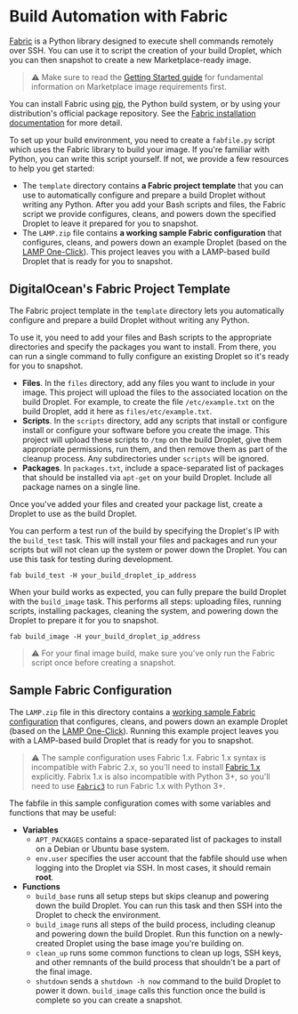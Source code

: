 # Build Automation with Fabric

[Fabric](http://www.fabfile.org/index.html) is a Python library designed to execute shell commands remotely over SSH. You can use it to script the creation of your build Droplet, which you can then snapshot to create a new Marketplace-ready image.

> :warning: Make sure to read the [Getting Started guide](../getting-started.md) for fundamental information on Marketplace image requirements first.

You can install Fabric using [pip](https://pip.pypa.io/en/stable/), the Python build system, or by using your distribution's official package repository. See the [Fabric installation documentation](http://www.fabfile.org/installing.html) for more detail.

To set up your build environment, you need to create a `fabfile.py` script which uses the Fabric library to build your image. If you're familiar with Python, you can write this script yourself. If not, we provide a few resources to help you get started:

* The `template` directory contains **a Fabric project template** that you can use to automatically configure and prepare a build Droplet without writing any Python. After you add your Bash scripts and files, the Fabric script we provide configures, cleans, and powers down the specified Droplet to leave it prepared for you to snapshot.
* The `LAMP.zip` file contains **a working sample Fabric configuration** that configures, cleans, and powers down an example Droplet (based on the [LAMP One-Click](https://marketplace.digitalocean.com/apps/lamp)). This project leaves you with a LAMP-based build Droplet that is ready for you to snapshot.

## DigitalOcean's Fabric Project Template

The Fabric project template in the `template` directory lets you automatically configure and prepare a build Droplet without writing any Python.

To use it, you need to add your files and Bash scripts to the appropriate directories and specify the packages you want to install. From there, you can run a single command to fully configure an existing Droplet so it's ready for you to snapshot.

* **Files**. In the `files` directory, add any files you want to include in your image. This project will upload the files to the associated location on the build Droplet. For example, to create the file `/etc/example.txt` on the build Droplet, add it here as `files/etc/example.txt`.
* **Scripts**. In the `scripts` directory, add any scripts that install or configure install or configure your software before you create the image. This project will upload these scripts to `/tmp` on the build Droplet, give them appropriate permissions, run them, and then remove them as part of the cleanup process. Any subdirectories under `scripts` will be ignored.
* **Packages**. In `packages.txt`, include a space-separated list of packages that should be installed via `apt-get` on your build Droplet. Include all package names on a single line.

Once you've added your files and created your package list, create a Droplet to use as the build Droplet.

You can perform a test run of the build by specifying the Droplet's IP with the `build_test` task. This will install your files and packages and run your scripts but will not clean up the system or power down the Droplet. You can use this task for testing during development.

```
fab build_test -H your_build_droplet_ip_address
```

When your build works as expected, you can fully prepare the build Droplet with the `build_image` task. This performs all steps: uploading files, running scripts, installing packages, cleaning the system, and powering down the Droplet to prepare it for you to snapshot.

```
fab build_image -H your_build_droplet_ip_address
```

> :warning: For your final image build, make sure you've only run the Fabric script once before creating a snapshot.

## Sample Fabric Configuration

The `LAMP.zip` file in this directory contains a [working sample Fabric configuration](LAMP.zip) that configures, cleans, and powers down an example Droplet (based on the [LAMP One-Click](https://marketplace.digitalocean.com/apps/lamp)). Running this example project leaves you with a LAMP-based build Droplet that is ready for you to snapshot.

>  :warning: The sample configuration uses Fabric 1.x. Fabric 1.x syntax is incompatible with Fabric 2.x, so you'll need to install [Fabric 1.x](http://www.fabfile.org/installing-1.x.html) explicitly. Fabrix 1.x is also incompatible with Python 3+, so you'll need to use [`Fabric3`](https://pypi.org/project/Fabric3/) to run Fabric 1.x with Python 3+.

The fabfile in this sample configuration comes with some variables and functions that may be useful:

* **Variables**
  * `APT_PACKAGES` contains a space-separated list of packages to install on a Debian or Ubuntu base system.
  * `env.user` specifies the user account that the fabfile should use when logging into the Droplet via SSH. In most cases, it should remain **root**.
* **Functions**
  * `build_base` runs all setup steps but skips cleanup and powering down the build Droplet. You can run this task and then SSH into the Droplet to check the environment.
  * `build_image` runs all steps of the build process, including cleanup and powering down the build Droplet. Run this function on a newly-created Droplet using the base image you're building on.
  * `clean_up` runs some common functions to clean up logs, SSH keys, and other remnants of the build process that shouldn't be a part of the final image.
  * `shutdown` sends a `shutdown -h now` command to the build Droplet to power it down. `build_image` calls this function once the build is complete so you can create a snapshot.
